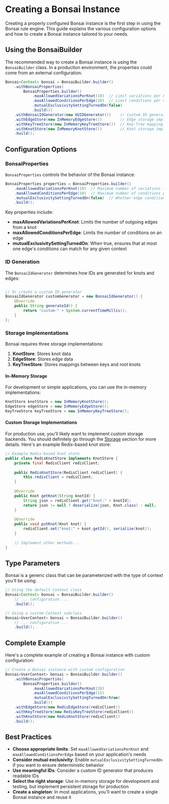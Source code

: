 # Creating a Bonsai Instance

Creating a properly configured Bonsai instance is the first step in using the Bonsai rule engine. This guide explains
the various configuration options and how to create a Bonsai instance tailored to your needs.

## Using the BonsaiBuilder

The recommended way to create a Bonsai instance is using the `BonsaiBuilder` class. In a production environment, the 
properties could come from an external configuration.

```java
Bonsai<Context> bonsai = BonsaiBuilder.builder()
    .withBonsaiProperties(
        BonsaiProperties.builder()
            .maxAllowedVariationsPerKnot(10)  // Limit variations per knot
            .maxAllowedConditionsPerEdge(10)  // Limit conditions per variation
            .mutualExclusivitySettingTurnedOn(false)
            .build())
    .withBonsaiIdGenerator(new UUIDGenerator())    // Custom ID generation strategy, which you can create
    .withEdgeStore(new InMemoryEdgeStore())        // Edge storage implementation
    .withKeyTreeStore(new InMemoryKeyTreeStore())  // Key-Tree mapping storage
    .withKnotStore(new InMemoryKnotStore())        // Knot storage implementation
    .build();
```

## Configuration Options

### BonsaiProperties

`BonsaiProperties` controls the behavior of the Bonsai instance:

```java
BonsaiProperties properties = BonsaiProperties.builder()
    .maxAllowedVariationsPerKnot(10)  // Maximum number of variations (edges) per knot
    .maxAllowedConditionsPerEdge(10)  // Maximum number of conditions per edge
    .mutualExclusivitySettingTurnedOn(false)  // Whether edge conditions must be mutually exclusive
    .build();
```

Key properties include:

- **maxAllowedVariationsPerKnot**: Limits the number of outgoing edges from a knot
- **maxAllowedConditionsPerEdge**: Limits the number of conditions on an edge
- **mutualExclusivitySettingTurnedOn**: When true, ensures that at most one edge's conditions can match for any given context

### ID Generation

The `BonsaiIdGenerator` determines how IDs are generated for knots and edges:

```java

// Or create a custom ID generator
BonsaiIdGenerator customGenerator = new BonsaiIdGenerator() {
    @Override
    public String generateId() {
        return "custom-" + System.currentTimeMillis();
    }
};
```

### Storage Implementations

Bonsai requires three storage implementations:

1. **KnotStore**: Stores knot data
2. **EdgeStore**: Stores edge data
3. **KeyTreeStore**: Stores mappings between keys and root knots

#### In-Memory Storage

For development or simple applications, you can use the in-memory implementations:

```java
KnotStore knotStore = new InMemoryKnotStore();
EdgeStore edgeStore = new InMemoryEdgeStore();
KeyTreeStore keyTreeStore = new InMemoryKeyTreeStore();
```

#### Custom Storage Implementations

For production use, you'll likely want to implement custom storage backends. You should definitely go through
the [Storage](../storage.md) section for more details.
Here's an example Redis-based knot store:

```java
// Example Redis-based knot store
public class RedisKnotStore implements KnotStore {
    private final RedisClient redisClient;
    
    public RedisKnotStore(RedisClient redisClient) {
        this.redisClient = redisClient;
    }
    
    @Override
    public Knot getKnot(String knotId) {
        String json = redisClient.get("knot:" + knotId);
        return json != null ? deserialize(json, Knot.class) : null;
    }
    
    @Override
    public void putKnot(Knot knot) {
        redisClient.set("knot:" + knot.getId(), serialize(knot));
    }
    
    // Implement other methods...
}
```

## Type Parameters

Bonsai is a generic class that can be parameterized with the type of context you'll be using:

```java
// Using the default Context class
Bonsai<Context> bonsai = BonsaiBuilder.builder()
    // ... configuration ...
    .build();

// Using a custom Context subclass
Bonsai<UserContext> bonsai = BonsaiBuilder.builder()
    // ... configuration ...
    .build();
```

## Complete Example

Here's a complete example of creating a Bonsai instance with custom configuration:

```java
// Create a Bonsai instance with custom configuration
Bonsai<UserContext> bonsai = BonsaiBuilder.builder()
    .withBonsaiProperties(
        BonsaiProperties.builder()
            .maxAllowedVariationsPerKnot(20)
            .maxAllowedConditionsPerEdge(15)
            .mutualExclusivitySettingTurnedOn(true)
            .build())
    .withEdgeStore(new RedisEdgeStore(redisClient))
    .withKeyTreeStore(new RedisKeyTreeStore(redisClient))
    .withKnotStore(new RedisKnotStore(redisClient))
    .build();
```

## Best Practices

- **Choose appropriate limits**: Set `maxAllowedVariationsPerKnot` and `maxAllowedConditionsPerEdge` based on your application's needs
- **Consider mutual exclusivity**: Enable `mutualExclusivitySettingTurnedOn` if you want to ensure deterministic behavior
- **Use meaningful IDs**: Consider a custom ID generator that produces readable IDs
- **Select the right storage**: Use in-memory storage for development and testing, but implement persistent storage for production
- **Create a singleton**: In most applications, you'll want to create a single Bonsai instance and reuse it
